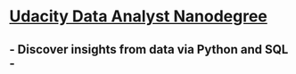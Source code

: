 # [Udacity Data Analyst Nanodegree](https://www.udacity.com/course/data-analyst-nanodegree--nd002)

## - Discover insights from data via Python and SQL -

